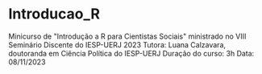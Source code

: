 # Introducao_R
 Minicurso de "Introdução a R para Cientistas Sociais" ministrado no VIII Seminário Discente do IESP-UERJ 2023
Tutora: Luana Calzavara, doutoranda em Ciência Política do IESP-UERJ
Duração do curso: 3h
Data: 08/11/2023
